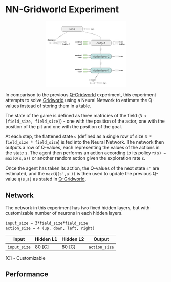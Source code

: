 # NN-Gridworld Experiment
<p align="center">
  <img src="../../images/graphs/nn-graph.png", width="50%"/>
</p>

In comparison to the previous [Q-Gridworld](../q-gridworld) experiment, this experiment attempts to solve [Gridworld](../games/gridworld.py) using a Neural Network to estimate the Q-values instead of storing them in a table.

The state of the game is defined as three matricies of the field (```3 x [field_size, field_size]```) - one with the position of the actor, one with the position of the pit and one with the position of the goal.

At each step, the flattened state ```s``` (defined as a single row of size ```3 * field_size * field_size```) is fed into the Neural Network. The network then outputs a row of Q-values, each representing the values of the actions in the state ```s```. The  agent then performs an action according to its policy  ```π(s) = max(Q(s,a))``` or another random action given the exploration rate ```ε```.

Once the agent has taken its action, the Q-values of the next state ```s'``` are estimated, and the ```max(Q(s',a'))``` is then used to update the previous Q-value ```Q(s,a)``` as stated in [Q-Gridworld](../q-gridworld).

## Network 

The network in this experiment has two fixed hidden layers, but with customizable number of neurons in each hidden layers.

```
input_size = 3*field_size*field_size
action_size = 4 (up, down, left, right)
```

| Input          | Hidden L1|Hidden L2   | Output          |
|----------------|----------|------------|-----------------|
|```input_size```| 80 [C]   |80 [C]      |```action_size```|

[C] - Customizable


## Performance



